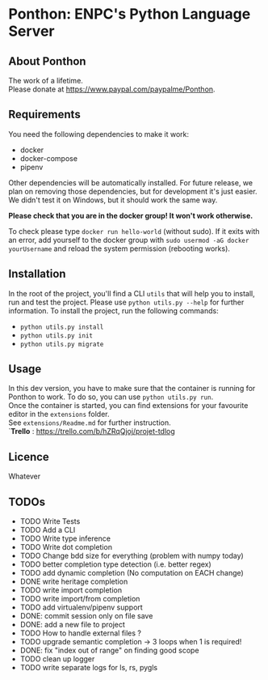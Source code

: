 # Ponthon: ENPC's Python Language Server

## About Ponthon

The work of a lifetime.\
Please donate at https://www.paypal.com/paypalme/Ponthon.

## Requirements

You need the following dependencies to make it work:
- docker
- docker-compose
- pipenv

Other dependencies will be automatically installed. For future release, we plan on
removing those dependencies, but for development it's just easier.
We didn't test it on Windows, but it should work the same way.

**Please check that you are in the docker group! It won't work otherwise.**

To check please type `docker run hello-world` (without sudo). If it exits with an error, add yourself to the docker group with `sudo usermod -aG docker yourUsername` 
and reload the system permission (rebooting works).

## Installation

In the root of the project, you'll find a CLI `utils` that will help you to install, run and test the project. Please use 
`python utils.py --help` for further information.
To install the project, run the following commands:
- `python utils.py install`
- `python utils.py init`
- `python utils.py migrate`

## Usage

In this dev version, you have to make sure that the container is running for Ponthon to work.
To do so, you can use `python utils.py run`. \
Once the container is started, you can find extensions for your favourite editor in the `extensions` folder.\
See `extensions/Readme.md` for further instruction.\
`**Trello** :
https://trello.com/b/hZRqQjoj/projet-tdlog

## Licence

Whatever


## TODOs

- TODO Write Tests
- TODO Add a CLI
- TODO Write type inference
- TODO Write dot completion
- TODO Change bdd size for everything (problem with numpy today)
- TODO better completion type detection (i.e. better regex)
- TODO add dynamic completion (No computation on EACH change)
- DONE write heritage completion
- TODO write import completion
- TODO write import/from completion
- TODO add virtualenv/pipenv support
- DONE: commit session only on file save
- DONE: add a new file to project
- TODO How to handle external files ?
- TODO upgrade semantic completion -> 3 loops when 1 is required!
- DONE: fix "index out of range" on finding good scope
- TODO clean up logger
- TODO write separate logs for ls, rs, pygls